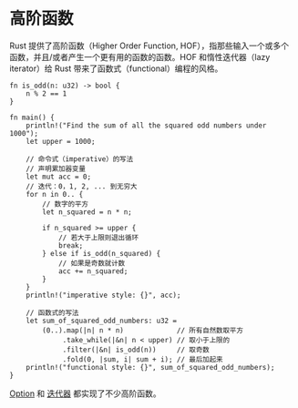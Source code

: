 # 高阶函数

Rust 提供了高阶函数（Higher Order Function, HOF），指那些输入一个或多个
函数，并且/或者产生一个更有用的函数的函数。HOF 和惰性迭代器（lazy iterator）给
 Rust 带来了函数式（functional）编程的风格。

```rust,editable
fn is_odd(n: u32) -> bool {
    n % 2 == 1
}

fn main() {
    println!("Find the sum of all the squared odd numbers under 1000");
    let upper = 1000;

    // 命令式（imperative）的写法
    // 声明累加器变量
    let mut acc = 0;
    // 迭代：0，1, 2, ... 到无穷大
    for n in 0.. {
        // 数字的平方
        let n_squared = n * n;

        if n_squared >= upper {
            // 若大于上限则退出循环
            break;
        } else if is_odd(n_squared) {
            // 如果是奇数就计数
            acc += n_squared;
        }
    }
    println!("imperative style: {}", acc);

    // 函数式的写法
    let sum_of_squared_odd_numbers: u32 =
        (0..).map(|n| n * n)             // 所有自然数取平方
             .take_while(|&n| n < upper) // 取小于上限的
             .filter(|&n| is_odd(n))     // 取奇数
             .fold(0, |sum, i| sum + i); // 最后加起来
    println!("functional style: {}", sum_of_squared_odd_numbers);
}
```

[Option][option] 和 [迭代器][iter] 都实现了不少高阶函数。

[option]: http://doc.rust-lang.org/core/option/enum.Option.html
[iter]: http://doc.rust-lang.org/core/iter/trait.Iterator.html
